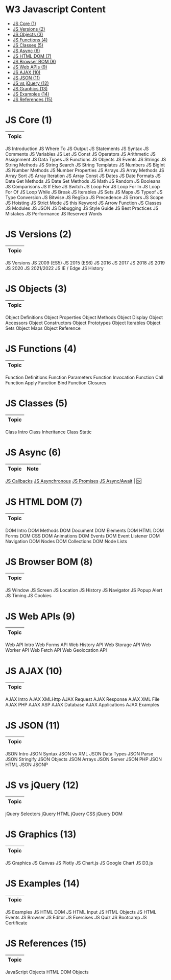 
<h1>W3 Javascript Content</h1>

- [JS Core (1)](#js-core-1)
- [JS Versions (2)](#js-versions-2)
- [JS Objects (3)](#js-objects-3)
- [JS Functions (4)](#js-functions-4)
- [JS Classes (5)](#js-classes-5)
- [JS Async (6)](#js-async-6)
- [JS HTML DOM (7)](#js-html-dom-7)
- [JS Browser BOM (8)](#js-browser-bom-8)
- [JS Web APIs (9)](#js-web-apis-9)
- [JS AJAX (10)](#js-ajax-10)
- [JS JSON (11)](#js-json-11)
- [JS vs jQuery (12)](#js-vs-jquery-12)
- [JS Graphics (13)](#js-graphics-13)
- [JS Examples (14)](#js-examples-14)
- [JS References (15)](#js-references-15)


# JS Core (1)

|Topic
|---
JS Introduction
JS Where To
JS Output
JS Statements
JS Syntax
JS Comments
JS Variables
JS Let
JS Const
JS Operators
JS Arithmetic
JS Assignment
JS Data Types
JS Functions
JS Objects
JS Events
JS Strings
JS String Methods
JS String Search
JS String Templates
JS Numbers
JS BigInt
JS Number Methods
JS Number Properties
JS Arrays
JS Array Methods
JS Array Sort
JS Array Iteration
JS Array Const
JS Dates
JS Date Formats
JS Date Get Methods
JS Date Set Methods
JS Math
JS Random
JS Booleans
JS Comparisons
JS If Else
JS Switch
JS Loop For
JS Loop For In
JS Loop For Of
JS Loop While
JS Break
JS Iterables
JS Sets
JS Maps
JS Typeof
JS Type Conversion
JS Bitwise
JS RegExp
JS Precedence
JS Errors
JS Scope
JS Hoisting
JS Strict Mode
JS this Keyword
JS Arrow Function
JS Classes
JS Modules
JS JSON
JS Debugging
JS Style Guide
JS Best Practices
JS Mistakes
JS Performance
JS Reserved Words

# JS Versions (2)

|Topic
|---
JS Versions
JS 2009 (ES5)
JS 2015 (ES6)
JS 2016
JS 2017
JS 2018
JS 2019
JS 2020
JS 2021/2022
JS IE / Edge
JS History

# JS Objects (3)

|Topic
|---
Object Definitions
Object Properties
Object Methods
Object Display
Object Accessors
Object Constructors
Object Prototypes
Object Iterables
Object Sets
Object Maps
Object Reference

# JS Functions (4)

|Topic
|---
Function Definitions
Function Parameters
Function Invocation
Function Call
Function Apply
Function Bind
Function Closures

# JS Classes (5)

|Topic
|---
Class Intro
Class Inheritance
Class Static

# JS Async (6)

|Topic |Note
|---  | --
[JS Callbacks](./js-w3-06-01-callbacks.md)
[JS Asynchronous](./js-w3-06-02-aysnc.md)
[JS Promises](./js-w3-06-03-promise.md)
[JS Async/Await](./js-w3-06-04-async-await.md) | 🆗

# JS HTML DOM (7)

|Topic
|---
DOM Intro
DOM Methods
DOM Document
DOM Elements
DOM HTML
DOM Forms
DOM CSS
DOM Animations
DOM Events
DOM Event Listener
DOM Navigation
DOM Nodes
DOM Collections
DOM Node Lists

# JS Browser BOM (8)

|Topic
|---
JS Window
JS Screen
JS Location
JS History
JS Navigator
JS Popup Alert
JS Timing
JS Cookies

# JS Web APIs (9)

|Topic
|---
Web API Intro
Web Forms API
Web History API
Web Storage API
Web Worker API
Web Fetch API
Web Geolocation API

# JS AJAX (10)

|Topic
|---
AJAX Intro
AJAX XMLHttp
AJAX Request
AJAX Response
AJAX XML File
AJAX PHP
AJAX ASP
AJAX Database
AJAX Applications
AJAX Examples

# JS JSON (11)

|Topic
|---
JSON Intro
JSON Syntax
JSON vs XML
JSON Data Types
JSON Parse
JSON Stringify
JSON Objects
JSON Arrays
JSON Server
JSON PHP
JSON HTML
JSON JSONP

# JS vs jQuery (12)

|Topic
|---
jQuery Selectors
jQuery HTML
jQuery CSS
jQuery DOM

# JS Graphics (13)

|Topic
|---
JS Graphics
JS Canvas
JS Plotly
JS Chart.js
JS Google Chart
JS D3.js

# JS Examples (14)

|Topic
|---
JS Examples
JS HTML DOM
JS HTML Input
JS HTML Objects
JS HTML Events
JS Browser
JS Editor
JS Exercises
JS Quiz
JS Bootcamp
JS Certificate

# JS References (15)

|Topic
|---
JavaScript Objects
HTML DOM Objects
